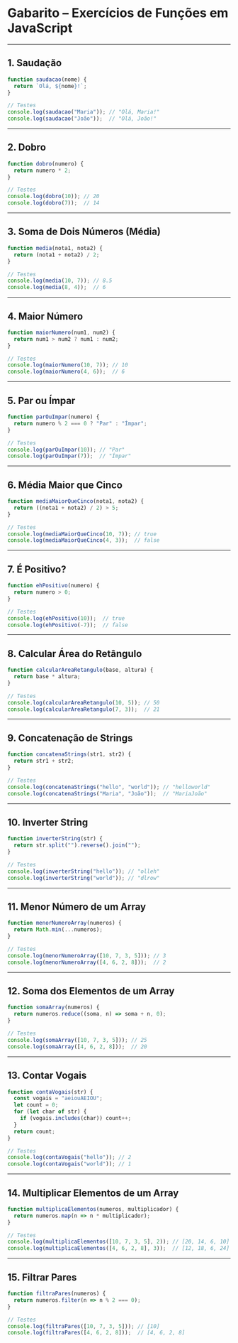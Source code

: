 # Gabarito – Exercícios de Funções em JavaScript

---

## 1. Saudação
```js
function saudacao(nome) {
  return `Olá, ${nome}!`;
}

// Testes
console.log(saudacao("Maria")); // "Olá, Maria!"
console.log(saudacao("João"));  // "Olá, João!"
```

---

## 2. Dobro
```js
function dobro(numero) {
  return numero * 2;
}

// Testes
console.log(dobro(10)); // 20
console.log(dobro(7));  // 14
```

---

## 3. Soma de Dois Números (Média)
```js
function media(nota1, nota2) {
  return (nota1 + nota2) / 2;
}

// Testes
console.log(media(10, 7)); // 8.5
console.log(media(8, 4));  // 6
```

---

## 4. Maior Número
```js
function maiorNumero(num1, num2) {
  return num1 > num2 ? num1 : num2;
}

// Testes
console.log(maiorNumero(10, 7)); // 10
console.log(maiorNumero(4, 6));  // 6
```

---

## 5. Par ou Ímpar
```js
function parOuImpar(numero) {
  return numero % 2 === 0 ? "Par" : "Ímpar";
}

// Testes
console.log(parOuImpar(10)); // "Par"
console.log(parOuImpar(7));  // "Ímpar"
```

---

## 6. Média Maior que Cinco
```js
function mediaMaiorQueCinco(nota1, nota2) {
  return ((nota1 + nota2) / 2) > 5;
}

// Testes
console.log(mediaMaiorQueCinco(10, 7)); // true
console.log(mediaMaiorQueCinco(4, 3));  // false
```

---

## 7. É Positivo?
```js
function ehPositivo(numero) {
  return numero > 0;
}

// Testes
console.log(ehPositivo(10));  // true
console.log(ehPositivo(-7));  // false
```

---

## 8. Calcular Área do Retângulo
```js
function calcularAreaRetangulo(base, altura) {
  return base * altura;
}

// Testes
console.log(calcularAreaRetangulo(10, 5)); // 50
console.log(calcularAreaRetangulo(7, 3));  // 21
```

---

## 9. Concatenação de Strings
```js
function concatenaStrings(str1, str2) {
  return str1 + str2;
}

// Testes
console.log(concatenaStrings("hello", "world")); // "helloworld"
console.log(concatenaStrings("Maria", "João"));  // "MariaJoão"
```

---

## 10. Inverter String
```js
function inverterString(str) {
  return str.split("").reverse().join("");
}

// Testes
console.log(inverterString("hello")); // "olleh"
console.log(inverterString("world")); // "dlrow"
```

---

## 11. Menor Número de um Array
```js
function menorNumeroArray(numeros) {
  return Math.min(...numeros);
}

// Testes
console.log(menorNumeroArray([10, 7, 3, 5])); // 3
console.log(menorNumeroArray([4, 6, 2, 8]));  // 2
```

---

## 12. Soma dos Elementos de um Array
```js
function somaArray(numeros) {
  return numeros.reduce((soma, n) => soma + n, 0);
}

// Testes
console.log(somaArray([10, 7, 3, 5])); // 25
console.log(somaArray([4, 6, 2, 8]));  // 20
```

---

## 13. Contar Vogais
```js
function contaVogais(str) {
  const vogais = "aeiouAEIOU";
  let count = 0;
  for (let char of str) {
    if (vogais.includes(char)) count++;
  }
  return count;
}

// Testes
console.log(contaVogais("hello")); // 2
console.log(contaVogais("world")); // 1
```

---

## 14. Multiplicar Elementos de um Array
```js
function multiplicaElementos(numeros, multiplicador) {
  return numeros.map(n => n * multiplicador);
}

// Testes
console.log(multiplicaElementos([10, 7, 3, 5], 2)); // [20, 14, 6, 10]
console.log(multiplicaElementos([4, 6, 2, 8], 3));  // [12, 18, 6, 24]
```

---

## 15. Filtrar Pares
```js
function filtraPares(numeros) {
  return numeros.filter(n => n % 2 === 0);
}

// Testes
console.log(filtraPares([10, 7, 3, 5])); // [10]
console.log(filtraPares([4, 6, 2, 8]));  // [4, 6, 2, 8]
``` 